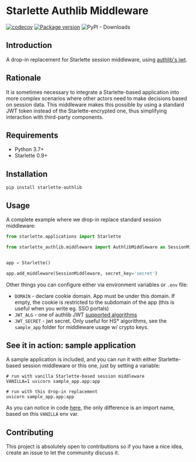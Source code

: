 # Starlette Authlib Middleware

[![codecov](https://codecov.io/gh/aogier/starlette-authlib/branch/master/graph/badge.svg)](https://codecov.io/gh/aogier/starlette-authlib)
[![Package version](https://badge.fury.io/py/starlette-authlib.svg)](https://pypi.org/project/starlette-authlib)
![PyPI - Downloads](https://img.shields.io/pypi/dm/starlette-authlib)

## Introduction

A drop-in replacement for Starlette session middleware, using [authlib's jwt](https://docs.authlib.org/en/latest/jose/jwt.html).

## Rationale

It is sometimes necessary to integrate a Starlette-based application into more
complex scenarios where other actors need to make decisions based on session
data. This middleware makes this possible by using a standard JWT token instead
of the Starlette-encrypted one, thus simplifying interaction with third-party
components.

## Requirements

* Python 3.7+
* Starlette 0.9+

## Installation

```console
pip install starlette-authlib
```

## Usage

A complete example where we drop-in replace standard session middleware:

```python
from starlette.applications import Starlette

from starlette_authlib.middleware import AuthlibMiddleware as SessionMiddleware


app = Starlette()

app.add_middleware(SessionMiddleware, secret_key='secret')
```

Other things you can configure either via environment variables or `.env` file:

* `DOMAIN` - declare cookie domain. App must be under this domain. If empty,
  the cookie is restricted to the subdomain of the app (this is useful when you
  write eg. SSO portals)
* `JWT_ALG` - one of authlib JWT [supported algorithms](https://docs.authlib.org/en/latest/specs/rfc7518.html#specs-rfc7518)
* `JWT_SECRET` - jwt secret. Only useful for HS* algorithms, see the
  `sample_app` folder for middleware usage w/ crypto keys.

## See it in action: sample application

A sample application is included, and you can run it with either Starlette-based session middleware or this one, just by setting a variable:

```
# run with vanilla Starlette-based session middleware
VANILLA=1 uvicorn sample_app.app:app

# run with this drop-in replacement
uvicorn sample_app.app:app
```

As you can notice in code [here](sample_app/app.py), the only difference is an
import name, based on this `VANILLA` env var.

## Contributing

This project is absolutely open to contributions so if you have a nice idea,
create an issue to let the community discuss it.
